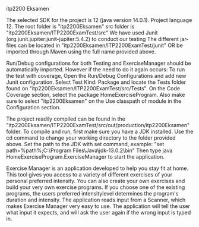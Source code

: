 itp2200 Eksamen

The selected SDK for the project is 12 (java version 14.0.1).
Project language 12.
The root folder is "itp2200Eksamen"
src folder is "itp2200Eksamen/ITP2200ExamTest/src"
We have used Junit (org.junit.jupiter:junit-jupiter:5.4.2) to conduct our testing
The different jar-files can be located in "itp2200Eksamen/ITP2200ExamTest/junit" OR be imported through Maven using the
full name provided above.

Run/Debug configurations for both Testing and ExerciseManager should be automatically imported.
However if the need to do it again occurs:
To run the test with coverage, Open the Run/Debug Configurations and add new Junit configuration. 
Select Test Kind: Package and locate the Tests folder found on "itp2200Eksamen/ITP2200ExamTest/src/Tests".
On the Code Coverage section, select the package HomeExerciseProgram.
Also make sure to select "itp2200Eksamen" on the Use classpath of module in the Configuration section.

The project readily compiled can be found in the "itp2200Eksamen/ITP2200ExamTest/src/out/production/itp2200Eksamen" folder.
To compile and run, first make sure you have a JDK installed. Use the cd command to change your working directory 
to the folder provided above. Set the path to the JDK with set command, example: "set path=%path%;C:\Program Files\Java\jdk-13.0.2\bin"
Then type java HomeExerciseProgram.ExerciseManager to start the application.

Exercise Manager is an application developed to help you stay fit at home. This tool gives you access to a variety of
different exercises of your personal preferred intensity. You can also create your own exercises and build your very own
exercise programs. If you choose one of the existing programs, the users preferred intensitylevel determines the
program's duration and intensity.
The application reads input from a Scanner, which makes Exercise Manager very easy to use.
The application will tell the user what input it expects, and will ask the user again if the wrong input is typed in.